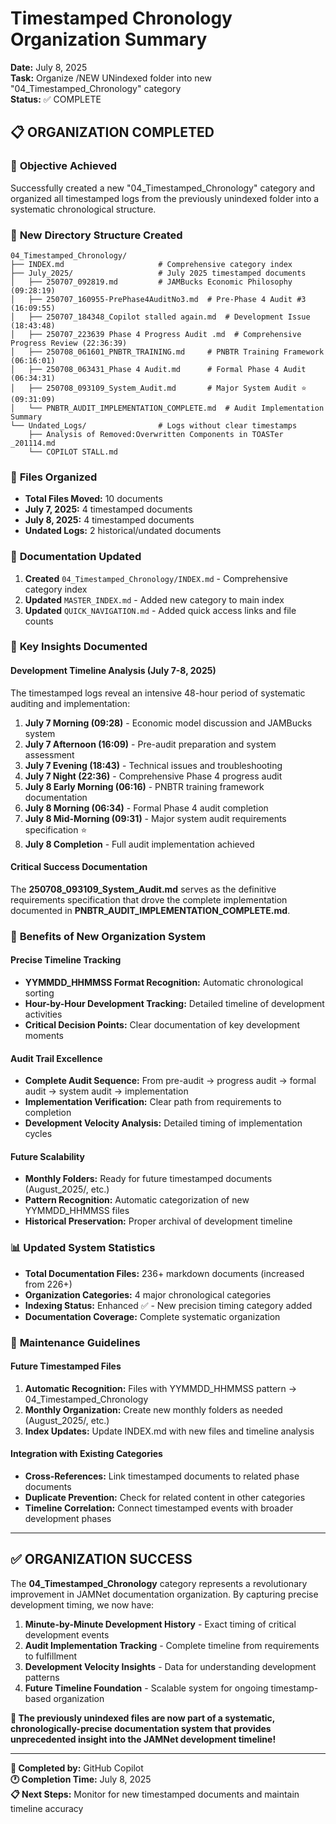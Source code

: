 # Timestamped Chronology Organization Summary

**Date:** July 8, 2025  
**Task:** Organize /NEW UNindexed folder into new "04_Timestamped_Chronology" category  
**Status:** ✅ COMPLETE  

## 📋 ORGANIZATION COMPLETED

### 🎯 **Objective Achieved**
Successfully created a new "04_Timestamped_Chronology" category and organized all timestamped logs from the previously unindexed folder into a systematic chronological structure.

### 📁 **New Directory Structure Created**
```
04_Timestamped_Chronology/
├── INDEX.md                     # Comprehensive category index
├── July_2025/                   # July 2025 timestamped documents
│   ├── 250707_092819.md         # JAMBucks Economic Philosophy (09:28:19)
│   ├── 250707_160955-PrePhase4AuditNo3.md  # Pre-Phase 4 Audit #3 (16:09:55)
│   ├── 250707_184348_Copilot stalled again.md  # Development Issue (18:43:48)
│   ├── 250707_223639 Phase 4 Progress Audit .md  # Comprehensive Progress Review (22:36:39)
│   ├── 250708_061601_PNBTR_TRAINING.md     # PNBTR Training Framework (06:16:01)
│   ├── 250708_063431_Phase 4 Audit.md      # Formal Phase 4 Audit (06:34:31)
│   ├── 250708_093109_System_Audit.md       # Major System Audit ⭐ (09:31:09)
│   └── PNBTR_AUDIT_IMPLEMENTATION_COMPLETE.md  # Audit Implementation Summary
└── Undated_Logs/                # Logs without clear timestamps
    ├── Analysis of Removed:Overwritten Components in TOASTer _201114.md
    └── COPILOT STALL.md
```

### 🔢 **Files Organized**
- **Total Files Moved:** 10 documents
- **July 7, 2025:** 4 timestamped documents
- **July 8, 2025:** 4 timestamped documents
- **Undated Logs:** 2 historical/undated documents

### 📝 **Documentation Updated**
1. **Created** `04_Timestamped_Chronology/INDEX.md` - Comprehensive category index
2. **Updated** `MASTER_INDEX.md` - Added new category to main index
3. **Updated** `QUICK_NAVIGATION.md` - Added quick access links and file counts

### 🎯 **Key Insights Documented**

#### **Development Timeline Analysis (July 7-8, 2025)**
The timestamped logs reveal an intensive 48-hour period of systematic auditing and implementation:

1. **July 7 Morning (09:28)** - Economic model discussion and JAMBucks system
2. **July 7 Afternoon (16:09)** - Pre-audit preparation and system assessment
3. **July 7 Evening (18:43)** - Technical issues and troubleshooting
4. **July 7 Night (22:36)** - Comprehensive Phase 4 progress audit
5. **July 8 Early Morning (06:16)** - PNBTR training framework documentation
6. **July 8 Morning (06:34)** - Formal Phase 4 audit completion
7. **July 8 Mid-Morning (09:31)** - Major system audit requirements specification ⭐
8. **July 8 Completion** - Full audit implementation achieved

#### **Critical Success Documentation**
The **250708_093109_System_Audit.md** serves as the definitive requirements specification that drove the complete implementation documented in **PNBTR_AUDIT_IMPLEMENTATION_COMPLETE.md**.

### 🚀 **Benefits of New Organization System**

#### **Precise Timeline Tracking**
- **YYMMDD_HHMMSS Format Recognition:** Automatic chronological sorting
- **Hour-by-Hour Development Tracking:** Detailed timeline of development activities
- **Critical Decision Points:** Clear documentation of key development moments

#### **Audit Trail Excellence**
- **Complete Audit Sequence:** From pre-audit → progress audit → formal audit → system audit → implementation
- **Implementation Verification:** Clear path from requirements to completion
- **Development Velocity Analysis:** Detailed timing of implementation cycles

#### **Future Scalability**
- **Monthly Folders:** Ready for future timestamped documents (August_2025/, etc.)
- **Pattern Recognition:** Automatic categorization of new YYMMDD_HHMMSS files
- **Historical Preservation:** Proper archival of development timeline

### 📊 **Updated System Statistics**
- **Total Documentation Files:** 236+ markdown documents (increased from 226+)
- **Organization Categories:** 4 major chronological categories
- **Indexing Status:** Enhanced ✅ - New precision timing category added
- **Documentation Coverage:** Complete systematic organization

### 🔄 **Maintenance Guidelines**

#### **Future Timestamped Files**
1. **Automatic Recognition:** Files with YYMMDD_HHMMSS pattern → 04_Timestamped_Chronology
2. **Monthly Organization:** Create new monthly folders as needed (August_2025/, etc.)
3. **Index Updates:** Update INDEX.md with new files and timeline analysis

#### **Integration with Existing Categories**
- **Cross-References:** Link timestamped documents to related phase documents
- **Duplicate Prevention:** Check for related content in other categories
- **Timeline Correlation:** Connect timestamped events with broader development phases

---

## ✅ **ORGANIZATION SUCCESS**

The **04_Timestamped_Chronology** category represents a revolutionary improvement in JAMNet documentation organization. By capturing precise development timing, we now have:

1. **Minute-by-Minute Development History** - Exact timing of critical development events
2. **Audit Implementation Tracking** - Complete timeline from requirements to fulfillment  
3. **Development Velocity Insights** - Data for understanding development patterns
4. **Future Timeline Foundation** - Scalable system for ongoing timestamp-based organization

**🎯 The previously unindexed files are now part of a systematic, chronologically-precise documentation system that provides unprecedented insight into the JAMNet development timeline!**

---

**📝 Completed by:** GitHub Copilot  
**🕐 Completion Time:** July 8, 2025  
**📋 Next Steps:** Monitor for new timestamped documents and maintain timeline accuracy
